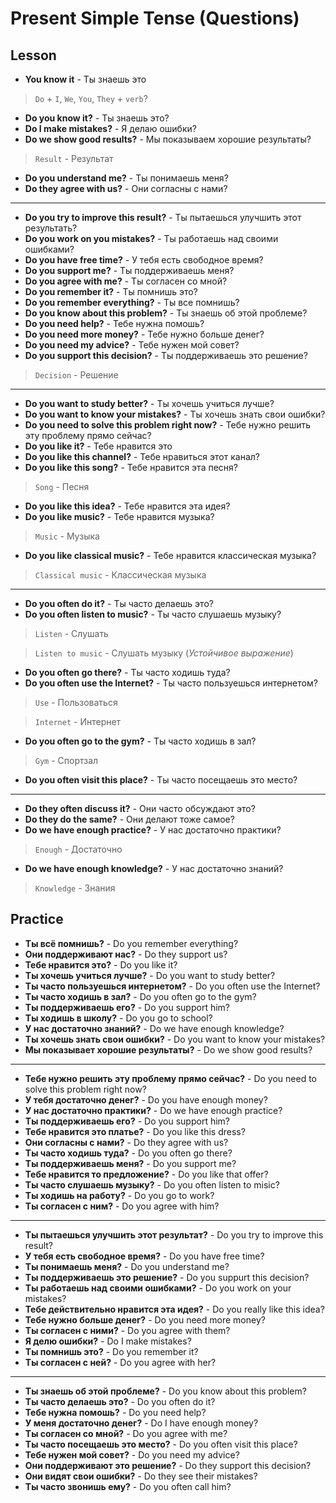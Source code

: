 # Present Simple Tense (Questions)

## Lesson

- **You know it** - Ты знаешь это

> `Do` + `I`, `We`, `You`, `They` + `verb`?

- **Do you know it?** - Ты знаешь это?
- **Do I make mistakes?** - Я делаю ошибки?
- **Do we show good results?** - Мы показываем хорошие результаты?

> `Result` - Результат

- **Do you understand me?** - Ты понимаешь меня?
- **Do they agree with us?** - Они согласны с нами?

---------------------------------------

- **Do you try to improve this result?** - Ты пытаешься улучшить этот результать?
- **Do you work on you mistakes?** - Ты работаешь над своими ошибками?
- **Do you have free time?** - У тебя есть свободное время?
- **Do you support me?** - Ты поддерживаешь меня?
- **Do you agree with me?** - Ты согласен со мной?
- **Do you remember it?** - Ты помнишь это?
- **Do you remember everything?** - Ты все помнишь?
- **Do you know about this problem?** - Ты знаешь об этой проблеме?
- **Do you need help?** - Тебе нужна помошь?
- **Do you need more money?** - Тебе нужно больше денег?
- **Do you need my advice?** - Тебе нужен мой совет?
- **Do you support this decision?** - Ты поддерживаешь это решение?

> `Decision` - Решение

---------------------------------------

- **Do you want to study better?** - Ты хочешь учиться лучше?
- **Do you want to know your mistakes?** - Ты хочешь знать свои ошибки?
- **Do you need to solve this problem right now?** - Тебе нужно решить эту проблему прямо сейчас?
- **Do you like it?** - Тебе нравится это
- **Do you like this channel?** - Тебе нравиться этот канал?
- **Do you like this song?** - Тебе нравится эта песня?

> `Song` - Песня

- **Do you like this idea?** - Тебе нравится эта идея?
- **Do you like music?** - Тебе нравится музыка?

> `Music` - Музыка

- **Do you like classical music?** - Тебе нравится классическая музыка?

> `Classical music` - Классическая музыка

---------------------------------------

- **Do you often do it?** - Ты часто делаешь это?
- **Do you often listen to music?** - Ты часто слушаешь музыку?

> `Listen` - Слушать

> `Listen to music` - Слушать музыку (*Устойчивое выражение*)

- **Do you often go there?** - Ты часто ходишь туда?
- **Do you often use the Internet?** - Ты часто пользуешься интернетом?

> `Use` - Пользоваться

> `Internet` - Интернет

- **Do you often go to the gym?** - Ты часто ходишь в зал?

> `Gym` - Спортзал

- **Do you often visit this place?** - Ты часто посещаешь это место?

---------------------------------------

- **Do they often discuss it?** - Они часто обсуждают это?
- **Do they do the same?** - Они делают тоже самое?
- **Do we have enough practice?** - У нас достаточно практики?

> `Enough` - Достаточно

- **Do we have enough knowledge?** - У нас достаточно знаний?

> `Knowledge` - Знания

## Practice

- **Ты всё помнишь?** - Do you remember everything?
- **Они поддерживают нас?** - Do they support us?
- **Тебе нравится это?** - Do you like it?
- **Ты хочешь учиться лучше?** - Do you want to study better?
- **Ты часто пользуешься интернетом?** - Do you often use the Internet?
- **Ты часто ходишь в зал?** - Do you often go to the gym?
- **Ты поддерживаешь его?** - Do you support him?
- **Ты ходишь в школу?** - Do you go to school?
- **У нас достаточно знаний?** - Do we have enough knowledge?
- **Ты хочешь знать свои ошибки?** - Do you want to know your mistakes?
- **Мы показывает хорошие результаты?** - Do we show good results?

---------------------------------------

- **Тебе нужно решить эту проблему прямо сейчас?** - Do you need to solve this problem right now?
- **У тебя достаточно денег?** - Do you have enough money?
- **У нас достаточно практики?** - Do we have enough practice?
- **Ты поддерживаешь его?** - Do you support him?
- **Тебе нравится это платье?** - Do you like this dress?
- **Они согласны с нами?** - Do they agree with us?
- **Ты часто ходишь туда?** - Do you often go there?
- **Ты поддерживаешь меня?** - Do you support me?
- **Тебе нравится то предложение?** - Do you like that offer?
- **Ты часто слушаешь музыку?** - Do you often listen to misic?
- **Ты ходишь на работу?** - Do you go to work?
- **Ты согласен с ним?** - Do you agree with him?

---------------------------------------

- **Ты пытаешься улучшить этот результат?** - Do you try to improve this result?
- **У тебя есть свободное время?** - Do you have free time?
- **Ты понимаешь меня?** - Do you understand me?
- **Ты поддерживаешь это решение?** - Do you suppurt this decision?
- **Ты работаешь над своими ошибками?** - Do you work on your mistakes?
- **Тебе действительно нравится эта идея?** - Do you really like this idea?
- **Тебе нужно больше денег?** - Do you need more money?
- **Ты согласен с ними?** - Do you agree with them?
- **Я делю ошибки?** - Do I make mistakes?
- **Ты помнишь это?** - Do you remember it?
- **Ты согласен с ней?** - Do you agree with her?

---------------------------------------

- **Ты знаешь об этой проблеме?** - Do you know about this problem?
- **Ты часто делаешь это?** - Do you often do it?
- **Тебе нужна помошь?** - Do you need help?
- **У меня достаточно денег?** - Do I have enough money?
- **Ты согласен со мной?** - Do you agree with me?
- **Ты часто посещаешь это место?** - Do you often visit this place?
- **Тебе нужен мой совет?** - Do you need my advice?
- **Они поддерживают это решение?** - Do they support this decision?
- **Они видят свои ошибки?** - Do they see their mistakes?
- **Ты часто звонишь ему?** - Do you often call him?